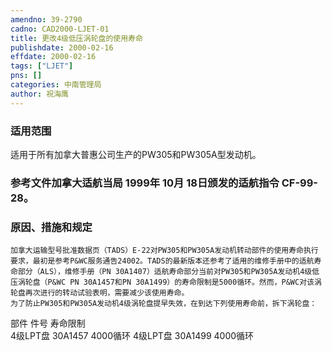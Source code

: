 ```yaml
---
amendno: 39-2790  
cadno: CAD2000-LJET-01  
title: 更改4级低压涡轮盘的使用寿命  
publishdate: 2000-02-16  
effdate: 2000-02-16  
tags: ["LJET"]  
pns: []  
categories: 中南管理局  
author: 祝海鹰  
---
```

  
### 适用范围  
适用于所有加拿大普惠公司生产的PW305和PW305A型发动机。  
  
<!--more-->  
### 参考文件加拿大适航当局 1999年 10月 18日颁发的适航指令 CF-99-28。  
  
### 原因、措施和规定  
    加拿大运输型号批准数据页（TADS）E-22对PW305和PW305A发动机转动部件的使用寿命执行要求，最初是参考P&WC服务通告24002。TADS的最新版本还参考了适用的维修手册中的适航寿命部分（ALS），维修手册（PN 30A1407）适航寿命部分当前对PW305和PW305A发动机4级低压涡轮盘（P&WC PN 30A1457和PN 30A1499）的寿命限制是5000循环。然而，P&WC对该涡轮盘再次进行的转动试验表明，需要减少该使用寿命。  
    为了防止PW305和PW305A发动机4级涡轮盘提早失效，在到达下列使用寿命前，拆下涡轮盘：  
部件      件号  寿命限制  
4级LPT盘 30A1457 4000循环 4级LPT盘 30A1499 4000循环  
      
